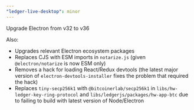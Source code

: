 ```yaml
---
"ledger-live-desktop": minor
---
```


Upgrade Electron from v32 to v36

Also:
- Upgrades relevant Electron ecosystem packages
- Replaces CJS with ESM imports in `notarize.js` (given `@electron/notarize` is now ESM only)
- Removes a hack for loading React/Redux devtools (the latest major version of `electron-devtools-installer` fixes the problem that required the hack)
- Replaces `tiny-secp256k1` with `@bitcoinerlab/secp256k1` in `libs/hw-ledger-key-ring-protocol` and `libs/ledgerjs/packages/hw-app-btc` due to failing to build with latest version of Node/Electron
